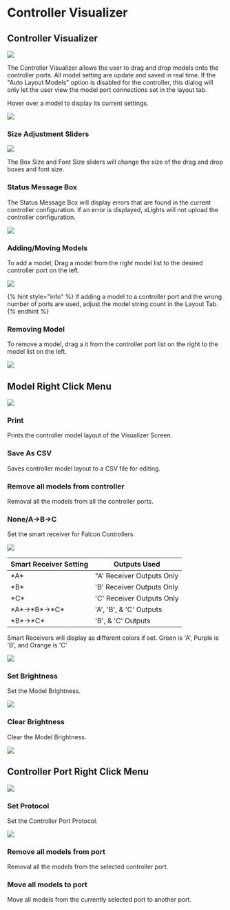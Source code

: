# Controller Visualizer

## Controller Visualizer

![](<../../../.gitbook/assets/image (366).png>)

The Controller Visualizer allows the user to drag and drop models onto the controller ports. All model setting are update and saved in real time. If the "Auto Layout Models" option is disabled for the controller, this dialog will only let the user view the model port connections set in the layout tab.

Hover over a model to display its current settings.

![](<../../../.gitbook/assets/image (364).png>)

### Size Adjustment Sliders

![](<../../../.gitbook/assets/image (84).png>)

The Box Size and Font Size sliders will change the size of the drag and drop boxes and font size.

### Status Message Box

The Status Message Box will display errors that are found in the current controller configuration. If an error is displayed, xLights will not upload the controller configuration.

![](<../../../.gitbook/assets/image (270).png>)

### Adding/Moving Models

To add a model, Drag a model from the right model list to the desired controller port on the left.

![](../../../.gitbook/assets/visulalizer.gif)

{% hint style="info" %}
If adding a model to a controller port and the wrong number of ports are used, adjust the model string count in the Layout Tab.
{% endhint %}

### Removing Model

To remove a model, drag a it from the controller port list on the right to the model list on the left.

![](../../../.gitbook/assets/visulalizerremove.gif)

## Model Right Click Menu

![](<../../../.gitbook/assets/image (187).png>)

### Print

Prints the controller model layout of the Visualizer Screen.&#x20;

### Save As CSV

Saves controller model layout to a CSV file for editing.

### Remove all models from controller

Removal all the models from all the controller ports.

### None/A->B->C

Set the smart receiver for Falcon Controllers.

![](<../../../.gitbook/assets/image (33).png>)

| Smart Receiver Setting | Outputs Used              |
| ---------------------- | ------------------------- |
| \*A\*                  | "A' Receiver Outputs Only |
| \*B\*                  | 'B' Receiver Outputs Only |
| \*C\*                  | 'C' Receiver Outputs Only |
| \*A\*->\*B\*->\*C\*    | 'A', 'B', & 'C' Outputs   |
| \*B\*->\*C\*           | 'B', & 'C' Outputs        |

Smart Receivers will display as different colors if set. Green is 'A', Purple is 'B', and Orange is 'C'

![](<../../../.gitbook/assets/image (56).png>)

### Set Brightness

Set the Model Brightness.

![](<../../../.gitbook/assets/image (83).png>)

### Clear Brightness

Clear the Model Brightness.

![](<../../../.gitbook/assets/image (227).png>)

## Controller Port Right Click Menu

![](<../../../.gitbook/assets/image (472).png>)

### Set Protocol

Set the Controller Port Protocol.

![](<../../../.gitbook/assets/image (41).png>)

### Remove all models from port

Removal all the models from the selected controller port.

### Move all models to port

Move all models from the currently selected port to another port.

